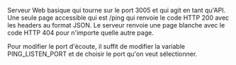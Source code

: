 Serveur Web basique qui tourne sur le port 3005 et qui agit en tant qu'API.
Une seule page accessible qui est /ping qui renvoie le code HTTP 200 avec les headers au format JSON.
Le serveur renvoie une page blanche avec le code HTTP 404 pour n'importe quelle autre page.

Pour modifier le port d'écoute, il suffit de modifier la variable PING_LISTEN_PORT et de choisir le port qu'on veut sélectionner.


